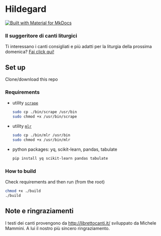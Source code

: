 # Hildegard
[![Built with Material for MkDocs](https://img.shields.io/badge/Material_for_MkDocs-526CFE?style=for-the-badge&logo=MaterialForMkDocs&logoColor=white)](https://squidfunk.github.io/mkdocs-material/)
### Il suggeritore di canti liturgici

Ti interessano i canti consigliati e più adatti per la liturgia della prossima domenica? [Fai click qui!](https://dennisangemi.github.io/hildegard/)

## Set up
Clone/download this repo

### Requirements
- utility [`scrape`](https://github.com/aborruso/scrape-cli)
    ```sh
    sudo cp ./bin/scrape /usr/bin
    sudo chmod +x /usr/bin/scrape
    ```
- utility [`mlr`](https://miller.readthedocs.io/en/6.12.0/)
    ```sh
    sudo cp ./bin/mlr /usr/bin
    sudo chmod +x /usr/bin/mlr
    ```
- python packages: yq, scikit-learn, pandas, tabulate
  ```sh
  pip install yq scikit-learn pandas tabulate
  ```

### How to build
Check requirements and then run (from the root)
```sh
chmod +x ./build
./build
```

## Note e ringraziamenti
I testi dei canti provengono da http://librettocanti.it/ sviluppato da Michele Mammini. A lui il nostro più sincero ringraziamento.
